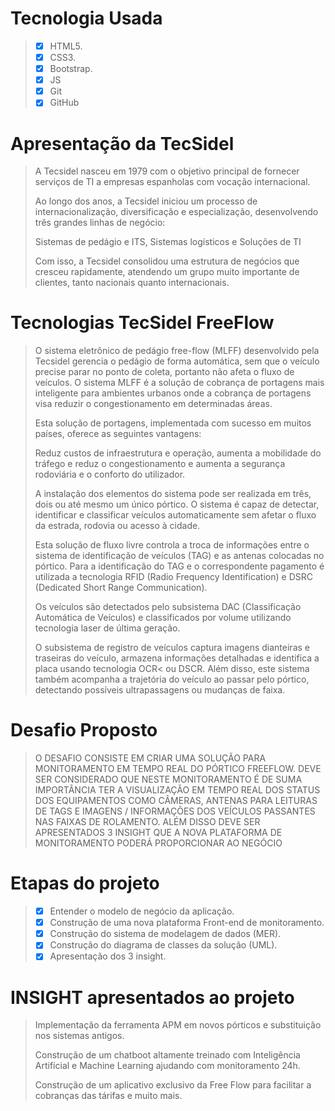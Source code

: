 # Tecnologia Usada
> - [x] HTML5.
> - [x] CSS3.
> - [x] Bootstrap.
> - [x] JS
> - [x] Git
> - [x] GitHub

# Apresentação da TecSidel 
> A Tecsidel nasceu em 1979 com o objetivo principal de fornecer serviços de TI a empresas espanholas com vocação internacional.
>
> Ao longo dos anos, a Tecsidel iniciou um processo de internacionalização, diversificação e especialização, desenvolvendo três grandes linhas de negócio:
>
> Sistemas de pedágio e ITS, Sistemas logísticos e Soluções de TI
>
> Com isso, a Tecsidel consolidou uma estrutura de negócios que cresceu rapidamente, atendendo um grupo muito importante de clientes, tanto nacionais quanto internacionais.

# Tecnologias TecSidel FreeFlow
> O sistema eletrônico de pedágio free-flow (MLFF) desenvolvido pela Tecsidel gerencia o pedágio de forma automática, sem que o veículo precise parar no ponto de coleta, portanto não afeta o fluxo de veículos. O sistema MLFF é a solução de cobrança de portagens mais inteligente para ambientes urbanos onde a cobrança de portagens visa reduzir o congestionamento em determinadas áreas.
>
>Esta solução de portagens, implementada com sucesso em muitos países, oferece as seguintes vantagens:
>
> Reduz custos de infraestrutura e operação, aumenta a mobilidade do tráfego e reduz o congestionamento e aumenta a segurança rodoviária e o conforto do utilizador.
> 
> A instalação dos elementos do sistema pode ser realizada em três, dois ou até mesmo um único pórtico. O sistema é capaz de detectar, identificar e classificar veículos automaticamente sem afetar o fluxo da estrada, rodovia ou acesso à cidade.
>
> Esta solução de fluxo livre controla a troca de informações entre o sistema de identificação de veículos (TAG) e as antenas colocadas no pórtico. Para a identificação do TAG e o correspondente pagamento é utilizada a tecnologia RFID (Radio Frequency Identification) e DSRC (Dedicated Short Range Communication).
>
> Os veículos são detectados pelo subsistema DAC (Classificação Automática de Veículos) e classificados por volume utilizando tecnologia laser de última geração.
>
> O subsistema de registro de veículos captura imagens dianteiras e traseiras do veículo, armazena informações detalhadas e identifica a placa usando tecnologia OCR< ou DSCR. Além disso, este sistema também acompanha a trajetória do veículo ao passar pelo pórtico, detectando possíveis ultrapassagens ou mudanças de faixa.

# Desafio Proposto
> O DESAFIO CONSISTE EM CRIAR UMA SOLUÇÃO 
PARA MONITORAMENTO EM TEMPO REAL DO PÓRTICO FREEFLOW. 
> DEVE SER CONSIDERADO QUE NESTE MONITORAMENTO É DE SUMA 
IMPORTÂNCIA TER A VISUALIZAÇÃO EM TEMPO REAL DOS STATUS DOS 
EQUIPAMENTOS COMO CÂMERAS, ANTENAS PARA LEITURAS DE TAGS E 
IMAGENS / INFORMAÇÕES DOS VEÍCULOS PASSANTES NAS FAIXAS DE 
ROLAMENTO.
> ALÉM DISSO DEVE SER APRESENTADOS 3 INSIGHT QUE A NOVA PLATAFORMA DE MONITORAMENTO PODERÁ PROPORCIONAR AO NEGÓCIO

# Etapas do projeto
> - [X] Entender o modelo de negócio da aplicação.
> - [X] Construção de uma nova plataforma Front-end de monitoramento.
> - [X] Construção do sistema de modelagem de dados (MER).
> - [x] Construção do diagrama de classes da solução (UML).
> - [X] Apresentação dos 3 insight.

# INSIGHT apresentados ao projeto
> Implementação da ferramenta APM em novos pórticos e substituição nos sistemas antigos.
> 
> Construção de um chatboot altamente treinado com Inteligência Artifícial e Machine Learning ajudando com monitoramento 24h.
> 
> Construção de um aplicativo exclusivo da Free Flow para facilitar a cobranças das tárifas e muito mais.
